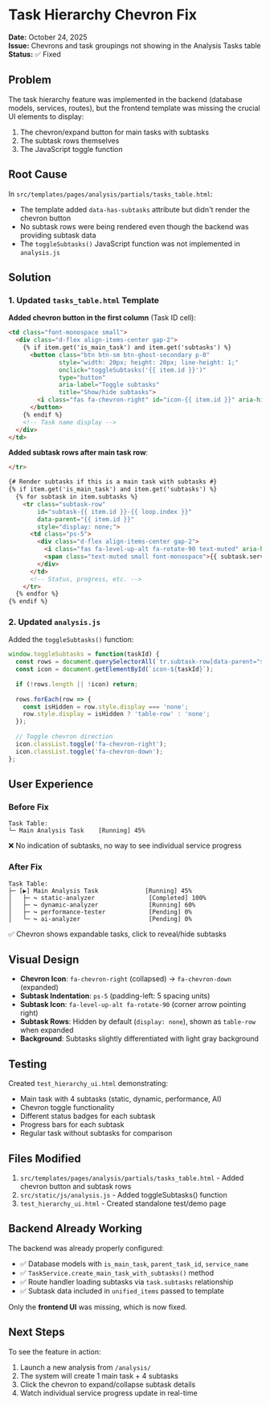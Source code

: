 # Task Hierarchy Chevron Fix

**Date:** October 24, 2025  
**Issue:** Chevrons and task groupings not showing in the Analysis Tasks table  
**Status:** ✅ Fixed

## Problem

The task hierarchy feature was implemented in the backend (database models, services, routes), but the frontend template was missing the crucial UI elements to display:
1. The chevron/expand button for main tasks with subtasks
2. The subtask rows themselves
3. The JavaScript toggle function

## Root Cause

In `src/templates/pages/analysis/partials/tasks_table.html`:
- The template added `data-has-subtasks` attribute but didn't render the chevron button
- No subtask rows were being rendered even though the backend was providing subtask data
- The `toggleSubtasks()` JavaScript function was not implemented in `analysis.js`

## Solution

### 1. Updated `tasks_table.html` Template

**Added chevron button in the first column** (Task ID cell):
```html
<td class="font-monospace small">
  <div class="d-flex align-items-center gap-2">
    {% if item.get('is_main_task') and item.get('subtasks') %}
      <button class="btn btn-sm btn-ghost-secondary p-0" 
              style="width: 20px; height: 20px; line-height: 1;"
              onclick="toggleSubtasks('{{ item.id }}')"
              type="button"
              aria-label="Toggle subtasks"
              title="Show/hide subtasks">
        <i class="fas fa-chevron-right" id="icon-{{ item.id }}" aria-hidden="true"></i>
      </button>
    {% endif %}
    <!-- Task name display -->
  </div>
</td>
```

**Added subtask rows after main task row**:
```html
</tr>

{# Render subtasks if this is a main task with subtasks #}
{% if item.get('is_main_task') and item.get('subtasks') %}
  {% for subtask in item.subtasks %}
    <tr class="subtask-row" 
        id="subtask-{{ item.id }}-{{ loop.index }}"
        data-parent="{{ item.id }}"
        style="display: none;">
      <td class="ps-5">
        <div class="d-flex align-items-center gap-2">
          <i class="fas fa-level-up-alt fa-rotate-90 text-muted" aria-hidden="true"></i>
          <span class="text-muted small font-monospace">{{ subtask.service_name or 'Unknown Service' }}</span>
        </div>
      </td>
      <!-- Status, progress, etc. -->
    </tr>
  {% endfor %}
{% endif %}
```

### 2. Updated `analysis.js`

Added the `toggleSubtasks()` function:
```javascript
window.toggleSubtasks = function(taskId) {
  const rows = document.querySelectorAll(`tr.subtask-row[data-parent="${taskId}"]`);
  const icon = document.getElementById(`icon-${taskId}`);
  
  if (!rows.length || !icon) return;
  
  rows.forEach(row => {
    const isHidden = row.style.display === 'none';
    row.style.display = isHidden ? 'table-row' : 'none';
  });
  
  // Toggle chevron direction
  icon.classList.toggle('fa-chevron-right');
  icon.classList.toggle('fa-chevron-down');
};
```

## User Experience

### Before Fix
```
Task Table:
└─ Main Analysis Task    [Running] 45%
```
❌ No indication of subtasks, no way to see individual service progress

### After Fix
```
Task Table:
├─ [▶] Main Analysis Task             [Running] 45%
│   ├─ ↪ static-analyzer               [Completed] 100%
│   ├─ ↪ dynamic-analyzer              [Running] 60%
│   ├─ ↪ performance-tester            [Pending] 0%
│   └─ ↪ ai-analyzer                   [Pending] 0%
```
✅ Chevron shows expandable tasks, click to reveal/hide subtasks

## Visual Design

- **Chevron Icon**: `fa-chevron-right` (collapsed) → `fa-chevron-down` (expanded)
- **Subtask Indentation**: `ps-5` (padding-left: 5 spacing units)
- **Subtask Icon**: `fa-level-up-alt fa-rotate-90` (corner arrow pointing right)
- **Subtask Rows**: Hidden by default (`display: none`), shown as `table-row` when expanded
- **Background**: Subtasks slightly differentiated with light gray background

## Testing

Created `test_hierarchy_ui.html` demonstrating:
- Main task with 4 subtasks (static, dynamic, performance, AI)
- Chevron toggle functionality
- Different status badges for each subtask
- Progress bars for each subtask
- Regular task without subtasks for comparison

## Files Modified

1. `src/templates/pages/analysis/partials/tasks_table.html` - Added chevron button and subtask rows
2. `src/static/js/analysis.js` - Added toggleSubtasks() function
3. `test_hierarchy_ui.html` - Created standalone test/demo page

## Backend Already Working

The backend was already properly configured:
- ✅ Database models with `is_main_task`, `parent_task_id`, `service_name`
- ✅ `TaskService.create_main_task_with_subtasks()` method
- ✅ Route handler loading subtasks via `task.subtasks` relationship
- ✅ Subtask data included in `unified_items` passed to template

Only the **frontend UI** was missing, which is now fixed.

## Next Steps

To see the feature in action:
1. Launch a new analysis from `/analysis/` 
2. The system will create 1 main task + 4 subtasks
3. Click the chevron to expand/collapse subtask details
4. Watch individual service progress update in real-time
